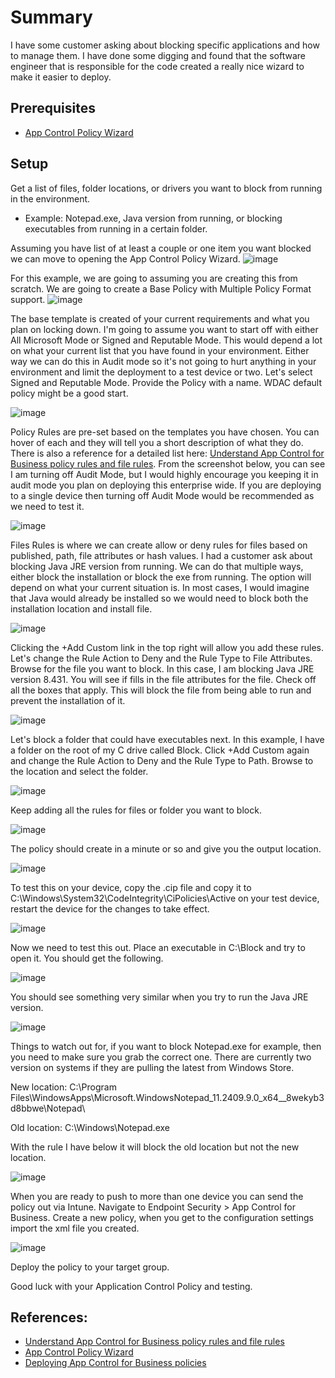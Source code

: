 # Summary
I have some customer asking about blocking specific applications and how to manage them. I have done some digging and found that the software engineer that is responsible for the code created a really nice wizard to make it easier to deploy. 

## Prerequisites
* [App Control Policy Wizard](https://webapp-wdac-wizard.azurewebsites.net/)

## Setup
Get a list of files, folder locations, or drivers you want to block from running in the environment.
* Example: Notepad.exe, Java version from running, or blocking executables from running in a certain folder.

Assuming you have list of at least a couple or one item you want blocked we can move to opening the App Control Policy Wizard.
![image](https://github.com/user-attachments/assets/df1a6817-6d18-475c-899c-5409ffd47cac)

For this example, we are going to assuming you are creating this from scratch. We are going to create a Base Policy with Multiple Policy Format support.
![image](https://github.com/user-attachments/assets/05371f80-68a7-4a81-b171-fa2ca9cdd1be)

The base template is created of your current requirements and what you plan on locking down. I'm going to assume you want to start off with either All Microsoft Mode or Signed and Reputable Mode. This would depend a lot on what your current list that you have found in your environment. Either way we can do this in Audit mode so it's not going to hurt anything in your environment and limit the deployment to a test device or two. Let's select Signed and Reputable Mode. Provide the Policy with a name. WDAC default policy might be a good start.

![image](https://github.com/user-attachments/assets/9981ddb0-569d-42ba-9b66-16390975a608)

Policy Rules are pre-set based on the templates you have chosen. You can hover of each and they will tell you a short description of what they do. There is also a reference for a detailed list here: [Understand App Control for Business policy rules and file rules](https://learn.microsoft.com/en-us/windows/security/application-security/application-control/app-control-for-business/design/select-types-of-rules-to-create). From the screenshot below, you can see I am turning off Audit Mode, but I would highly encourage you keeping it in audit mode you plan on deploying this enterprise wide. If you are deploying to a single device then turning off Audit Mode would be recommended as we need to test it.

![image](https://github.com/user-attachments/assets/a9038d86-c862-49fd-9867-78151d4932bb)

Files Rules is where we can create allow or deny rules for files based on published, path, file attributes or hash values. I had a customer ask about blocking Java JRE version from running. We can do that multiple ways, either block the installation or block the exe from running. The option will depend on what your current situation is. In most cases, I would imagine that Java would already be installed so we would need to block both the installation location and install file.

![image](https://github.com/user-attachments/assets/7eee6371-f17b-44fa-b54a-9e24202bea17)


Clicking the +Add Custom link in the top right will allow you add these rules. Let's change the Rule Action to Deny and the Rule Type to File Attributes. Browse for the file you want to block. In this case, I am blocking Java JRE version 8.431. You will see if fills in the file attributes for the file. Check off all the boxes that apply. This will block the file from being able to run and prevent the installation of it.

![image](https://github.com/user-attachments/assets/a77f6802-9712-4c84-8869-e36c899ef5b5)

Let's block a folder that could have executables next. In this example, I have a folder on the root of my C drive called Block. Click +Add Custom again and change the Rule Action to Deny and the Rule Type to Path. Browse to the location and select the folder.

![image](https://github.com/user-attachments/assets/224edc3d-cd2e-4048-b8a0-e1a32d208f4a)

Keep adding all the rules for files or folder you want to block.

![image](https://github.com/user-attachments/assets/3b8fe940-3d97-4fbb-8ff3-cc9efa6f9054)

The policy should create in a minute or so and give you the output location.

![image](https://github.com/user-attachments/assets/c6c0549a-6255-4af7-bb82-b84b89826f48)

To test this on your device, copy the .cip file and copy it to C:\Windows\System32\CodeIntegrity\CiPolicies\Active on your test device, restart the device for the changes to take effect.

![image](https://github.com/user-attachments/assets/b4986c3e-ac56-4f09-9302-794cdc928981)

Now we need to test this out. Place an executable in C:\Block and try to open it. You should get the following.

![image](https://github.com/user-attachments/assets/a366b4ba-198f-4cff-84ba-0b226289ab7c)

You should see something very similar when you try to run the Java JRE version.

![image](https://github.com/user-attachments/assets/628d8505-8fc9-4b14-a331-8813418e6c9f)

Things to watch out for, if you want to block Notepad.exe for example, then you need to make sure you grab the correct one. There are currently two version on systems if they are pulling the latest from Windows Store. 

New location: C:\Program Files\WindowsApps\Microsoft.WindowsNotepad_11.2409.9.0_x64__8wekyb3d8bbwe\Notepad\

Old location: C:\Windows\Notepad.exe

With the rule I have below it will block the old location but not the new location.

![image](https://github.com/user-attachments/assets/39981710-2ba2-4cce-b317-245bcb7fafe9)

When you are ready to push to more than one device you can send the policy out via Intune. Navigate to Endpoint Security > App Control for Business. Create a new policy, when you get to the configuration settings import the xml file you created.

![image](https://github.com/user-attachments/assets/ff6ba2df-1a54-45ee-8d21-56bcd4dac0d8)

Deploy the policy to your target group.

Good luck with your Application Control Policy and testing.


## References:
* [Understand App Control for Business policy rules and file rules](https://learn.microsoft.com/en-us/windows/security/application-security/application-control/app-control-for-business/design/select-types-of-rules-to-create)
* [App Control Policy Wizard](https://webapp-wdac-wizard.azurewebsites.net/)
* [Deploying App Control for Business policies](https://learn.microsoft.com/en-us/windows/security/application-security/application-control/app-control-for-business/deployment/appcontrol-deployment-guide)

